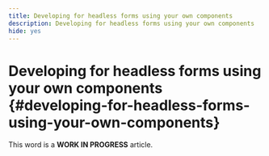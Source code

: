 ```yaml
---
title: Developing for headless forms using your own components
description: Developing for headless forms using your own components
hide: yes
---
```


# Developing for headless forms using your own components {#developing-for-headless-forms-using-your-own-components}

<span class="preview"> This word is a **WORK IN PROGRESS** article.</span>
